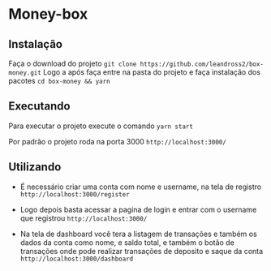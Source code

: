 # Money-box

## Instalação
  Faça o download do projeto
  ```git clone https://github.com/leandross2/box-money.git```
  Logo a após faça entre na pasta do projeto e faça instalação dos pacotes
  ```cd box-money && yarn```
## Executando
  Para executar o projeto execute o comando
  ```yarn start```

  Por padrão o projeto roda na porta 3000
  ```http://localhost:3000/```

## Utilizando
  - É necessário criar uma conta com nome e username, na tela de registro ```http://localhost:3000/register```
  - Logo depois basta acessar a pagina de login e entrar com o username que registrou ```http://localhost:3000/```

  - Na tela de dashboard você tera a listagem de transações e também os dados da conta como nome, e saldo total, e também o botão de transações onde pode realizar transações de deposito e saque da conta ```http://localhost:3000/dashboard```
